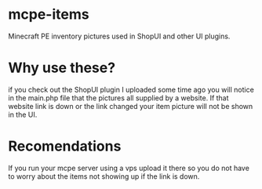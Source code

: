 # mcpe-items
Minecraft PE inventory pictures used in ShopUI and other UI plugins.

# Why use these?
if you check out the ShopUI plugin I uploaded some time ago you will notice in the main.php file that the pictures all supplied by a website. If that website link is down or the link changed your item picture will not be shown in the UI.

# Recomendations
If you run your mcpe server using a vps upload it there so you do not have to worry about the items not showing up if the link is down.
